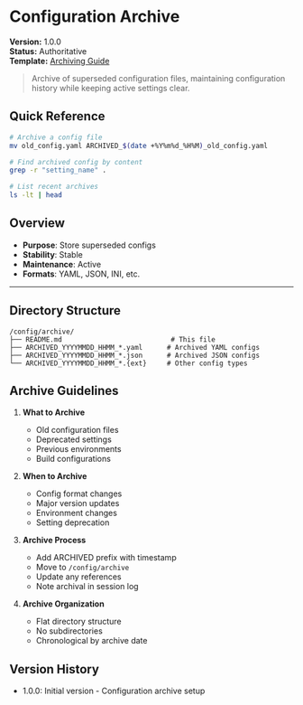 # Configuration Archive

**Version:** 1.0.0  
**Status:** Authoritative  
**Template:** [Archiving Guide](/docs/templates/ARCHIVING.md)

> Archive of superseded configuration files, maintaining configuration history while keeping active settings clear.

## Quick Reference
```bash
# Archive a config file
mv old_config.yaml ARCHIVED_$(date +%Y%m%d_%H%M)_old_config.yaml

# Find archived config by content
grep -r "setting_name" .

# List recent archives
ls -lt | head
```

## Overview
- **Purpose**: Store superseded configs
- **Stability**: Stable
- **Maintenance**: Active
- **Formats**: YAML, JSON, INI, etc.

---

## Directory Structure
```
/config/archive/
├── README.md                           # This file
├── ARCHIVED_YYYYMMDD_HHMM_*.yaml      # Archived YAML configs
├── ARCHIVED_YYYYMMDD_HHMM_*.json      # Archived JSON configs
└── ARCHIVED_YYYYMMDD_HHMM_*.{ext}     # Other config types
```

## Archive Guidelines

1. **What to Archive**
   - Old configuration files
   - Deprecated settings
   - Previous environments
   - Build configurations

2. **When to Archive**
   - Config format changes
   - Major version updates
   - Environment changes
   - Setting deprecation

3. **Archive Process**
   - Add ARCHIVED prefix with timestamp
   - Move to `/config/archive`
   - Update any references
   - Note archival in session log

4. **Archive Organization**
   - Flat directory structure
   - No subdirectories
   - Chronological by archive date

## Version History
- 1.0.0: Initial version - Configuration archive setup
